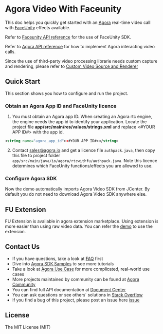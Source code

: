 # Agora Video With Faceunity

This doc helps you quickly get started with an [Agora](www.agora.io) real-time video call with [FaceUnity](http://www.faceunity.com) effects available.

Refer to [Faceunity API reference](http://www.faceunity.com/docs_develop) for the use of FaceUnity SDK.

Refer to [Agora API reference](https://docs.agora.io/en/Interactive%20Broadcast/API%20Reference/java/index.html) for how to implement Agora interacting video calls.

Since the use of third-party video processing librarie needs custom capture and rendering, please refer to [Custom Video Source and Renderer](https://docs.agora.io/en/Interactive%20Broadcast/custom_video_android?platform=Android)


## Quick Start
This section shows you how to configure and run the project.

### Obtain an Agora App ID and FaceUnity licence
1. You must obtain an Agora app ID. When creating an Agora rtc engine, the engine needs the app id to identify your application.
Locate the project file **app/src/main/res/values/strings.xml** and replace <#YOUR APP ID#> with the app id.

```xml
<string name="agora_app_id"><#YOUR APP ID#></string>
```
2. Contact sales@agora.io and get a licence file `authpack.java`, then copy this file to project folder `app/src/main/java/io/agora/rtcwithfu/authpack.java`. Note this licence determines which FaceUnity functions/effects you are allowed to use. 

### Configure Agora SDK

Now the demo automatically imports Agora Video SDK from JCenter. By default you do not need to download Agora Video SDK anywhere else.

## FU Extension

FU Extension is available in agora extension marketplace. Using extension is more easier than using raw video data. You can refer the [demo](https://github.com/AgoraIO-Community/AgoraMarketPlace/blob/master/FaceUnity/README.md) to use the extension.

## Contact Us

- If you have questions, take a look at [FAQ](https://docs.agora.io/cn/faq) first
- Dive into [Agora SDK Samples](https://github.com/AgoraIO) to see more tutorials
- Take a look at [Agora Use Case](https://github.com/AgoraIO-usecase) for more complicated, real-world use cases
- More projects maintained by community can be found at [Agora Community](https://github.com/AgoraIO-Community)
- You can find full API documentation at [Document Center](https://docs.agora.io/en/)
- You can ask questions or see others' solutions in [Stack Overflow](https://stackoverflow.com/questions/tagged/agora.io)
- If you find a bug of this project, please post an issue here [issue](https://github.com/AgoraIO/FaceUnity/issues)

## License

The MIT License (MIT)
